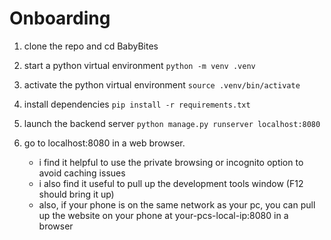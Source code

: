 # Onboarding

1. clone the repo and cd BabyBites

2. start a python virtual environment
    `python -m venv .venv`

3. activate the python virtual environment
    `source .venv/bin/activate`

4. install dependencies
    `pip install -r requirements.txt`

5. launch the backend server
    `python manage.py runserver localhost:8080`

6. go to localhost:8080 in a web browser.
    - i find it helpful to use the private browsing or incognito option to avoid caching issues
    - i also find it useful to pull up the development tools window (F12 should bring it up)
    - also, if your phone is on the same network as your pc, you can pull up the website on your phone at your-pcs-local-ip:8080 in a browser
